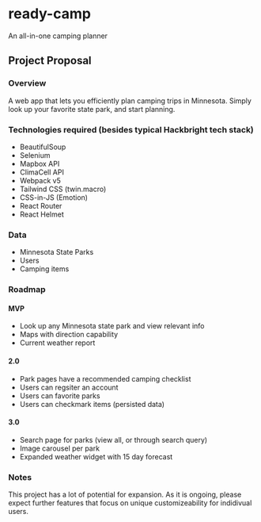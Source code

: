# ready-camp
An all-in-one camping planner

## Project Proposal

### Overview

A web app that lets you efficiently plan camping trips in Minnesota. Simply look up your favorite state park, and start planning.

### Technologies required (besides typical Hackbright tech stack)

- BeautifulSoup
- Selenium
- Mapbox API
- ClimaCell API
- Webpack v5
- Tailwind CSS (twin.macro)
- CSS-in-JS (Emotion)
- React Router
- React Helmet

### Data

- Minnesota State Parks
- Users
- Camping items

### Roadmap

#### MVP

- Look up any Minnesota state park and view relevant info
- Maps with direction capability
- Current weather report

#### 2.0

- Park pages have a recommended camping checklist
- Users can regsiter an account
- Users can favorite parks
- Users can checkmark items (persisted data)

#### 3.0

- Search page for parks (view all, or through search query)
- Image carousel per park
- Expanded weather widget with 15 day forecast

### Notes

This project has a lot of potential for expansion. As it is ongoing, please expect further features that focus on unique customizeability for indidivual users.
